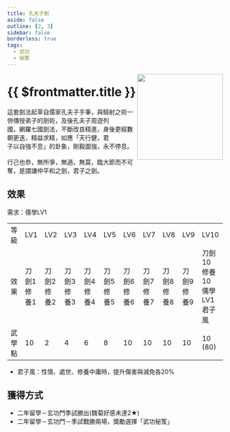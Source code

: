 ```yaml
---
title: 孔夫子劍
aside: false
outline: [2, 3]
sidebar: false
borderless: true
tags:
  - 武功
  - 秘笈
---
```


<img src="/images/books/item_book_2006.png" align="right" width="200" />

# {{ $frontmatter.title }}

這套劍法起草自儒家孔夫子手筆，與騎射之術一併傳授弟子的劍術，及後孔夫子周遊列<br>
國，網羅七國劍法，不斷改良精進，身後更經數朝更迭，精益求精，如應「天行健，君<br>
子以自強不息」的卦象，剛毅圖強，永不停息。
<br><br>
行己也恭，無所爭，無適，無莫，臨大節而不可奪，是謂謙仲平和之劍，君子之劍。
<br clear="all" />

## 效果

需求：儒學LV1

<table>
    <tr>
        <td>等級</td>
        <td>LV1</td>
        <td>LV2</td>
        <td>LV3</td>
        <td>LV4</td>
        <td>LV5</td>
        <td>LV6</td>
        <td>LV7</td>
        <td>LV8</td>
        <td>LV9</td>
        <td>LV10</td>
    </tr>
    <tr>
        <td>效果</td>
        <td>刀劍1<br>修養1</td>
        <td>刀劍2<br>修養2</td>
        <td>刀劍3<br>修養3</td>
        <td>刀劍4<br>修養4</td>
        <td>刀劍5<br>修養5</td>
        <td>刀劍6<br>修養6</td>
        <td>刀劍7<br>修養7</td>
        <td>刀劍8<br>修養8</td>
        <td>刀劍9<br>修養9</td>
        <td>刀劍10<br>修養10<br>儒學LV1<br>君子風</td>
    </tr>
    <tr>
        <td>武學點</td>
        <td>10</td>
        <td>2</td>
        <td>4</td>
        <td>6</td>
        <td>8</td>
        <td>10</td>
        <td>10</td>
        <td>10</td>
        <td>10</td>
        <td>10 (80)</td>
    </tr>
</table>

- 君子風：性情、處世、修養中庸時，提升傷害與減免各20%

## 獲得方式

- 二年留學－玄功門季試勝出(魏菊好感未達2★)
- 二年留學－玄功門－季試戰勝兩場，獎勵選擇「武功秘笈」

